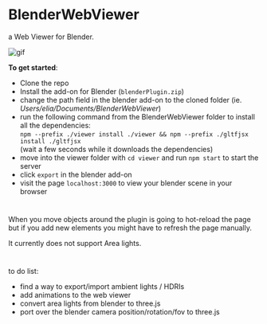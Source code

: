 # BlenderWebViewer
a Web Viewer for Blender.

![gif](https://user-images.githubusercontent.com/32492427/164890848-e6bf831d-06f8-4cba-80df-8cd4e3b32492.gif)

**To get started**:
- Clone the repo
- Install the add-on for Blender (`blenderPlugin.zip`)
- change the path field in the blender add-on to the cloned folder (ie. *Users/elia/Documents/BlenderWebViewer*)
- run the following command from the BlenderWebViewer folder to install all the dependencies: <br />
`npm --prefix ./viewer install ./viewer && npm --prefix ./gltfjsx install ./gltfjsx` <br />
(wait a few seconds while it downloads the dependencies)
- move into the viewer folder with `cd viewer` and run `npm start` to start the server
- click `export` in the blender add-on
- visit the page `localhost:3000` to view your blender scene in your browser
#

When you move objects around the plugin is going to hot-reload the page but if you add new elements you might have to refresh the page manually.

It currently does not support Area lights.

#

to do list:

- find a way to export/import ambient lights / HDRIs
- add animations to the web viewer
- convert area lights from blender to three.js
- port over the blender camera position/rotation/fov to three.js
